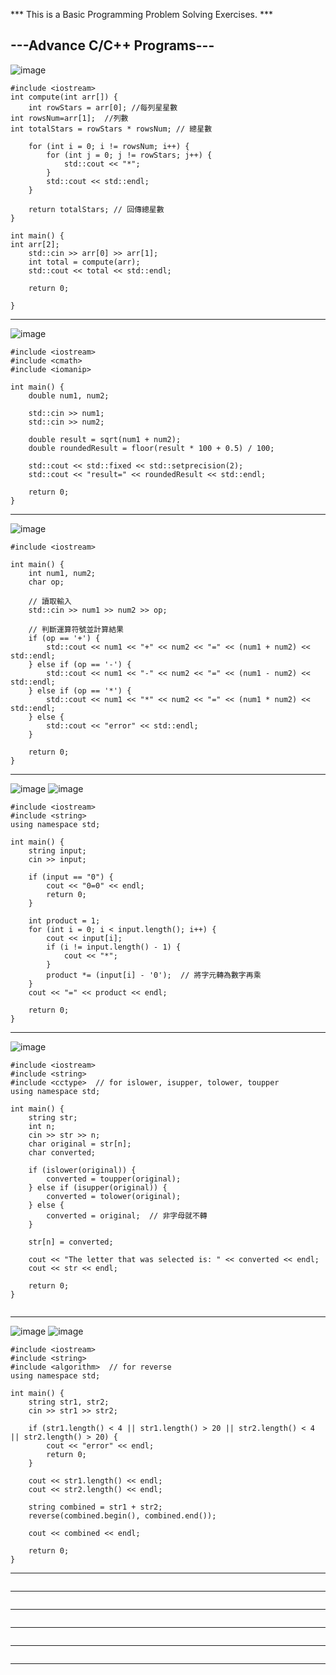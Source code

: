 *** This is a Basic Programming Problem Solving Exercises. ***

---Advance C/C++ Programs---
--------------------------------------------------------------
![image](https://github.com/user-attachments/assets/75ca41b6-8c54-43bc-b7ed-997d97265b0d)
```
#include <iostream>
int compute(int arr[]) {
    int rowStars = arr[0]; //每列星星數
int rowsNum=arr[1];  //列數
int totalStars = rowStars * rowsNum; // 總星數

    for (int i = 0; i != rowsNum; i++) {
        for (int j = 0; j != rowStars; j++) {
            std::cout << "*";
        }
        std::cout << std::endl;
    }

    return totalStars; // 回傳總星數
}

int main() {
int arr[2];
    std::cin >> arr[0] >> arr[1];
    int total = compute(arr);
    std::cout << total << std::endl;

    return 0;

}
```
--------------------------------------------------------------
![image](https://github.com/user-attachments/assets/81a51561-8786-48e1-83cf-09757c3446cf)
```
#include <iostream>
#include <cmath>  
#include <iomanip>  

int main() {
    double num1, num2;

    std::cin >> num1;
    std::cin >> num2;

    double result = sqrt(num1 + num2);
    double roundedResult = floor(result * 100 + 0.5) / 100;

    std::cout << std::fixed << std::setprecision(2);
    std::cout << "result=" << roundedResult << std::endl;

    return 0;
}
```
--------------------------------------------------------------
![image](https://github.com/user-attachments/assets/53c35e6d-0610-4683-8684-e69d27659efd)

```
#include <iostream>

int main() {
    int num1, num2;
    char op;

    // 讀取輸入
    std::cin >> num1 >> num2 >> op;

    // 判斷運算符號並計算結果
    if (op == '+') {
        std::cout << num1 << "+" << num2 << "=" << (num1 + num2) << std::endl;
    } else if (op == '-') {
        std::cout << num1 << "-" << num2 << "=" << (num1 - num2) << std::endl;
    } else if (op == '*') {
        std::cout << num1 << "*" << num2 << "=" << (num1 * num2) << std::endl;
    } else {
        std::cout << "error" << std::endl;
    }

    return 0;
}
```

--------------------------------------------------------------
![image](https://github.com/user-attachments/assets/936a634a-43ae-4127-b0ee-b3ebc7768e36) ![image](https://github.com/user-attachments/assets/4fb59362-d6ef-4d28-b23c-2d653492c8e5)


```
#include <iostream>
#include <string>
using namespace std;

int main() {
    string input;
    cin >> input;

    if (input == "0") {
        cout << "0=0" << endl;
        return 0;
    }

    int product = 1;
    for (int i = 0; i < input.length(); i++) {
        cout << input[i];
        if (i != input.length() - 1) {
            cout << "*";
        }
        product *= (input[i] - '0');  // 將字元轉為數字再乘
    }
    cout << "=" << product << endl;

    return 0;
}

```
--------------------------------------------------------------
![image](https://github.com/user-attachments/assets/d47ff7c9-6c17-4c36-8615-3b1c621414dd)
```
#include <iostream>
#include <string>
#include <cctype>  // for islower, isupper, tolower, toupper
using namespace std;

int main() {
    string str;
    int n;
    cin >> str >> n;
    char original = str[n];
    char converted;

    if (islower(original)) {
        converted = toupper(original);
    } else if (isupper(original)) {
        converted = tolower(original);
    } else {
        converted = original;  // 非字母就不轉
    }

    str[n] = converted;

    cout << "The letter that was selected is: " << converted << endl;
    cout << str << endl;

    return 0;
}


```
--------------------------------------------------------------
![image](https://github.com/user-attachments/assets/c45d0059-581c-4daf-8a82-f1d455f90ee1) ![image](https://github.com/user-attachments/assets/f4c5e62e-0958-40e5-9c64-fd541e2c8bfc)


```
#include <iostream>
#include <string>
#include <algorithm>  // for reverse
using namespace std;

int main() {
    string str1, str2;
    cin >> str1 >> str2;

    if (str1.length() < 4 || str1.length() > 20 || str2.length() < 4 || str2.length() > 20) {
        cout << "error" << endl;
        return 0;
    }

    cout << str1.length() << endl;
    cout << str2.length() << endl;

    string combined = str1 + str2;
    reverse(combined.begin(), combined.end());

    cout << combined << endl;

    return 0;
}

```
--------------------------------------------------------------

```

```
--------------------------------------------------------------

```

```
--------------------------------------------------------------

```

```
--------------------------------------------------------------

```

```
--------------------------------------------------------------

```

```
--------------------------------------------------------------












